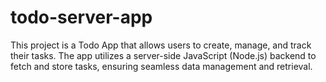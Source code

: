 # todo-server-app
This project is a Todo App that allows users to create, manage, and track their tasks. The app utilizes a server-side JavaScript (Node.js) backend to fetch and store tasks, ensuring seamless data management and retrieval.
